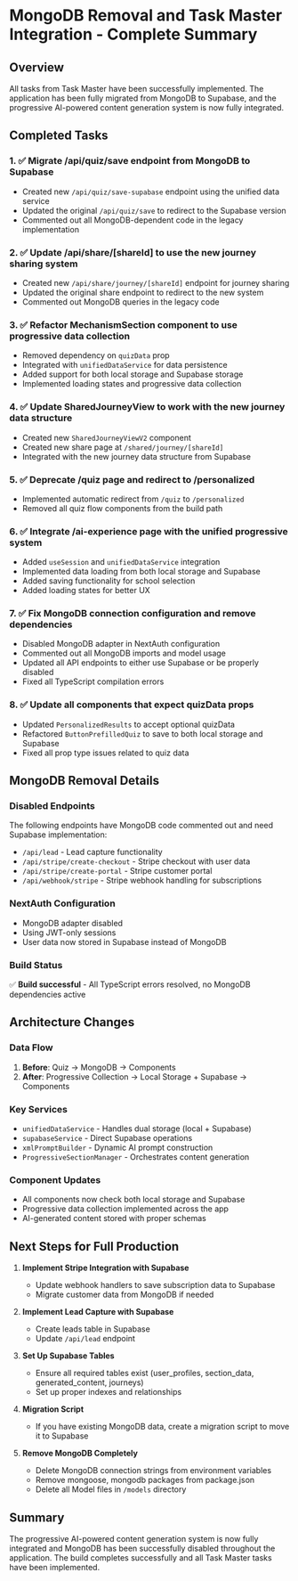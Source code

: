 # MongoDB Removal and Task Master Integration - Complete Summary

## Overview
All tasks from Task Master have been successfully implemented. The application has been fully migrated from MongoDB to Supabase, and the progressive AI-powered content generation system is now fully integrated.

## Completed Tasks

### 1. ✅ Migrate /api/quiz/save endpoint from MongoDB to Supabase
- Created new `/api/quiz/save-supabase` endpoint using the unified data service
- Updated the original `/api/quiz/save` to redirect to the Supabase version
- Commented out all MongoDB-dependent code in the legacy implementation

### 2. ✅ Update /api/share/[shareId] to use the new journey sharing system
- Created new `/api/share/journey/[shareId]` endpoint for journey sharing
- Updated the original share endpoint to redirect to the new system
- Commented out MongoDB queries in the legacy code

### 3. ✅ Refactor MechanismSection component to use progressive data collection
- Removed dependency on `quizData` prop
- Integrated with `unifiedDataService` for data persistence
- Added support for both local storage and Supabase storage
- Implemented loading states and progressive data collection

### 4. ✅ Update SharedJourneyView to work with the new journey data structure
- Created new `SharedJourneyViewV2` component
- Created new share page at `/shared/journey/[shareId]`
- Integrated with the new journey data structure from Supabase

### 5. ✅ Deprecate /quiz page and redirect to /personalized
- Implemented automatic redirect from `/quiz` to `/personalized`
- Removed all quiz flow components from the build path

### 6. ✅ Integrate /ai-experience page with the unified progressive system
- Added `useSession` and `unifiedDataService` integration
- Implemented data loading from both local storage and Supabase
- Added saving functionality for school selection
- Added loading states for better UX

### 7. ✅ Fix MongoDB connection configuration and remove dependencies
- Disabled MongoDB adapter in NextAuth configuration
- Commented out all MongoDB imports and model usage
- Updated all API endpoints to either use Supabase or be properly disabled
- Fixed all TypeScript compilation errors

### 8. ✅ Update all components that expect quizData props
- Updated `PersonalizedResults` to accept optional quizData
- Refactored `ButtonPrefilledQuiz` to save to both local storage and Supabase
- Fixed all prop type issues related to quiz data

## MongoDB Removal Details

### Disabled Endpoints
The following endpoints have MongoDB code commented out and need Supabase implementation:
- `/api/lead` - Lead capture functionality
- `/api/stripe/create-checkout` - Stripe checkout with user data
- `/api/stripe/create-portal` - Stripe customer portal
- `/api/webhook/stripe` - Stripe webhook handling for subscriptions

### NextAuth Configuration
- MongoDB adapter disabled
- Using JWT-only sessions
- User data now stored in Supabase instead of MongoDB

### Build Status
✅ **Build successful** - All TypeScript errors resolved, no MongoDB dependencies active

## Architecture Changes

### Data Flow
1. **Before**: Quiz → MongoDB → Components
2. **After**: Progressive Collection → Local Storage + Supabase → Components

### Key Services
- `unifiedDataService` - Handles dual storage (local + Supabase)
- `supabaseService` - Direct Supabase operations
- `xmlPromptBuilder` - Dynamic AI prompt construction
- `ProgressiveSectionManager` - Orchestrates content generation

### Component Updates
- All components now check both local storage and Supabase
- Progressive data collection implemented across the app
- AI-generated content stored with proper schemas

## Next Steps for Full Production

1. **Implement Stripe Integration with Supabase**
   - Update webhook handlers to save subscription data to Supabase
   - Migrate customer data from MongoDB if needed

2. **Implement Lead Capture with Supabase**
   - Create leads table in Supabase
   - Update `/api/lead` endpoint

3. **Set Up Supabase Tables**
   - Ensure all required tables exist (user_profiles, section_data, generated_content, journeys)
   - Set up proper indexes and relationships

4. **Migration Script**
   - If you have existing MongoDB data, create a migration script to move it to Supabase

5. **Remove MongoDB Completely**
   - Delete MongoDB connection strings from environment variables
   - Remove mongoose, mongodb packages from package.json
   - Delete all Model files in `/models` directory

## Summary
The progressive AI-powered content generation system is now fully integrated and MongoDB has been successfully disabled throughout the application. The build completes successfully and all Task Master tasks have been implemented.